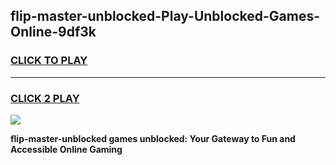 
## flip-master-unblocked-Play-Unblocked-Games-Online-9df3k
<h3>
<a href="https://premium76.site?title=flip-master-unblocked&ref=25A">CLICK TO PLAY</a></h3>
<hr>

<h3>
<a href="https://premium76.site?title=flip-master-unblocked&ref=25A">CLICK 2 PLAY</a>
  
</h3>

<a href="https://premium76.site?title=flip-master-unblocked&ref=25A"><img src="https://clearcache.store/games.png"></a>


**flip-master-unblocked games unblocked: Your Gateway to Fun and Accessible Online Gaming**
